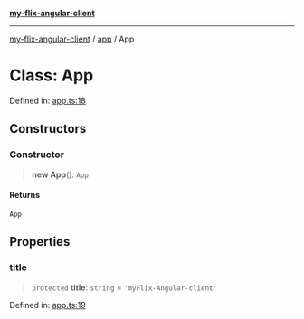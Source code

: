 [**my-flix-angular-client**](../../README.md)

***

[my-flix-angular-client](../../modules.md) / [app](../README.md) / App

# Class: App

Defined in: [app.ts:18](https://github.com/srpmfp/myFlix-Angular-client/blob/3b98426b0b09b021ab5e603ef7ab490cf6b10ea4/src/app/app.ts#L18)

## Constructors

### Constructor

> **new App**(): `App`

#### Returns

`App`

## Properties

### title

> `protected` **title**: `string` = `'myFlix-Angular-client'`

Defined in: [app.ts:19](https://github.com/srpmfp/myFlix-Angular-client/blob/3b98426b0b09b021ab5e603ef7ab490cf6b10ea4/src/app/app.ts#L19)
